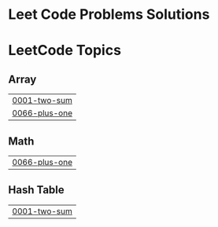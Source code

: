 # Leet Code Problems Solutions

<!---LeetCode Topics Start-->
# LeetCode Topics
## Array
|  |
| ------- |
| [0001-two-sum](https://github.com/firacil/Problem_Solved-Leet_Code-/tree/master/0001-two-sum) |
| [0066-plus-one](https://github.com/firacil/Problem_Solved-Leet_Code-/tree/master/0066-plus-one) |
## Math
|  |
| ------- |
| [0066-plus-one](https://github.com/firacil/Problem_Solved-Leet_Code-/tree/master/0066-plus-one) |
## Hash Table
|  |
| ------- |
| [0001-two-sum](https://github.com/firacil/Problem_Solved-Leet_Code-/tree/master/0001-two-sum) |
<!---LeetCode Topics End-->